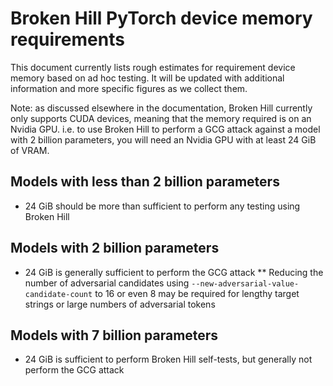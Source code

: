 # Broken Hill PyTorch device memory requirements

This document currently lists rough estimates for requirement device memory based on ad hoc testing. It will be updated with additional information and more specific figures as we collect them.

Note: as discussed elsewhere in the documentation, Broken Hill currently only supports CUDA devices, meaning that the memory required is on an Nvidia GPU. i.e. to use Broken Hill to perform a GCG attack against a model with 2 billion parameters, you will need an Nvidia GPU with at least 24 GiB of VRAM.

## Models with less than 2 billion parameters

* 24 GiB should be more than sufficient to perform any testing using Broken Hill

## Models with 2 billion parameters

* 24 GiB is generally sufficient to perform the GCG attack
** Reducing the number of adversarial candidates using `--new-adversarial-value-candidate-count` to 16 or even 8 may be required for lengthy target strings or large numbers of adversarial tokens

## Models with 7 billion parameters

* 24 GiB is sufficient to perform Broken Hill self-tests, but generally not perform the GCG attack
